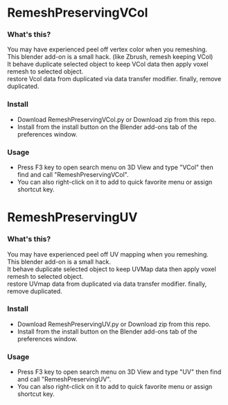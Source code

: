 # RemeshPreservingVCol

### What's this?
<p>
  You may have experienced peel off vertex color when you remeshing.<br>
  This blender add-on is a small hack. (like Zbrush, remesh keeping VCol)<br>
  It behave duplicate selected object to keep VCol data then apply voxel remesh to selected object.<br>
  restore Vcol data from duplicated via data transfer modifier. finally, remove duplicated.<br>
</p>

### Install
- Download RemeshPreservingVCol.py or Download zip from this repo.
- Install from the install button on the Blender add-ons tab of the preferences window.

### Usage
- Press F3 key to open search menu on 3D View and type "VCol" then find and call "RemeshPreservingVCol".
- You can also right-click on it to add to quick favorite menu or assign shortcut key.

# RemeshPreservingUV

### What's this?
<p>
  You may have experienced peel off UV mapping when you remeshing.<br>
  This blender add-on is a small hack.<br>
  It behave duplicate selected object to keep UVMap data then apply voxel remesh to selected object.<br>
  restore UVmap data from duplicated via data transfer modifier. finally, remove duplicated.<br>
</p>

### Install
- Download RemeshPreservingUV.py or Download zip from this repo.
- Install from the install button on the Blender add-ons tab of the preferences window.

### Usage
- Press F3 key to open search menu on 3D View and type "UV" then find and call "RemeshPreservingUV".
- You can also right-click on it to add to quick favorite menu or assign shortcut key.

